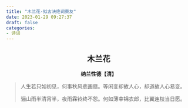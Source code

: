 ```yaml
---
title: "木兰花·拟古决绝词柬友"
date: 2023-01-29 09:27:37
draft: false
categories:
- 诗词
---
```


## <center>木兰花</center>
**<center>纳兰性德【清】</center>**

> 人生若只如初见，何事秋风悲画扇。等闲变却故人心，却道故人心易变。
>
> 骊山雨半清宵半，夜雨霖铃终不怨。何如薄幸锦衣郎，比翼连枝当日愿。
